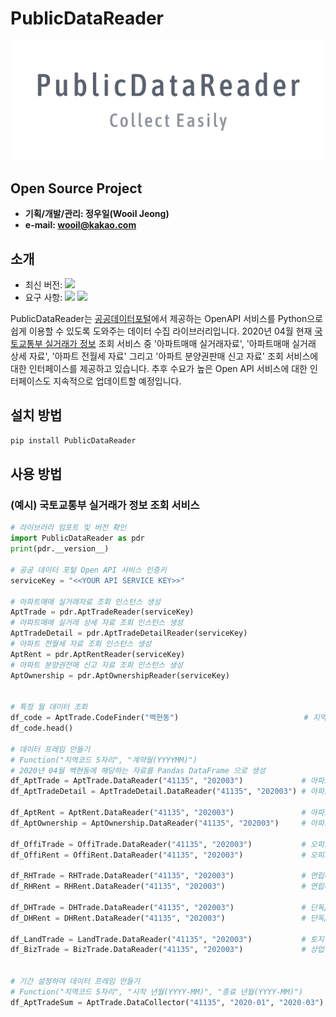 # PublicDataReader

![PNG](./img_logo.png)


## Open Source Project

- **기획/개발/관리: 정우일(Wooil Jeong)**
- **e-mail: wooil@kakao.com**


## 소개

- 최신 버전: ![](https://img.shields.io/badge/PublicDataReader-0.1.1-blue.svg)  
- 요구 사항: ![](https://img.shields.io/badge/Python-3.7.4-yellow.svg) ![](https://img.shields.io/badge/Pandas-0.25.3-red.svg)

PublicDataReader는 [공공데이터포털](https://data.go.kr)에서 제공하는 OpenAPI 서비스를 Python으로 쉽게 이용할 수 있도록 도와주는 데이터 수집 라이브러리입니다. 2020년 04월 현재 [국토교통부 실거래가 정보](https://www.data.go.kr/dataset/3050988/openapi.do) 조회 서비스 중 '아파트매매 실거래자료', '아파트매매 실거래 상세 자료', '아파트 전월세 자료' 그리고 '아파트 분양권판매 신고 자료' 조회 서비스에 대한 인터페이스를 제공하고 있습니다. 추후 수요가 높은 Open API 서비스에 대한 인터페이스도 지속적으로 업데이트할 예정입니다.


## 설치 방법

```bash
pip install PublicDataReader
```

## 사용 방법
### (예시) 국토교통부 실거래가 정보 조회 서비스

```python
# 라이브러리 임포트 및 버전 확인
import PublicDataReader as pdr
print(pdr.__version__)

# 공공 데이터 포털 Open API 서비스 인증키
serviceKey = "<<YOUR API SERVICE KEY>>"

# 아파트매매 실거래자료 조회 인스턴스 생성
AptTrade = pdr.AptTradeReader(serviceKey)
# 아파트매매 실거래 상세 자료 조회 인스턴스 생성
AptTradeDetail = pdr.AptTradeDetailReader(serviceKey)
# 아파트 전월세 자료 조회 인스턴스 생성
AptRent = pdr.AptRentReader(serviceKey)
# 아파트 분양권전매 신고 자료 조회 인스턴스 생성
AptOwnership = pdr.AptOwnershipReader(serviceKey)


# 특정 월 데이터 조회
df_code = AptTrade.CodeFinder("백현동")                            # 지역코드 : 41135
df_code.head()

# 데이터 프레임 만들기
# Function("지역코드 5자리", "계약월(YYYYMM)")
# 2020년 04월 백현동에 해당하는 자료를 Pandas DataFrame 으로 생성
df_AptTrade = AptTrade.DataReader("41135", "202003")             # 아파트매매 실거래자료 조회
df_AptTradeDetail = AptTradeDetail.DataReader("41135", "202003") # 아파트매매 실거래 상세 자료 조회

df_AptRent = AptRent.DataReader("41135", "202003")               # 아파트 전월세 자료 조회
df_AptOwnership = AptOwnership.DataReader("41135", "202003")     # 아파트 분양권전매 신고 자료 조회

df_OffiTrade = OffiTrade.DataReader("41135", "202003")           # 오피스텔 매매 신고 조회
df_OffiRent = OffiRent.DataReader("41135", "202003")             # 오피스텔 전월세 신고 조회

df_RHTrade = RHTrade.DataReader("41135", "202003")               # 연립다세대 매매 실거래자료 조회
df_RHRent = RHRent.DataReader("41135", "202003")                 # 연립다세대 전월세 실거래자료 조회

df_DHTrade = DHTrade.DataReader("41135", "202003")               # 단독/다가구 매매 실거래 조회
df_DHRent = DHRent.DataReader("41135", "202003")                 # 단독/다가구 전월세 자료 조회

df_LandTrade = LandTrade.DataReader("41135", "202003")           # 토지 매매 신고 조회
df_BizTrade = BizTrade.DataReader("41135", "202003")             # 상업업무용 부동산 매매 신고 자료 조회


# 기간 설정하여 데이터 프레임 만들기
# Function("지역코드 5자리", "시작 년월(YYYY-MM)", "종료 년월(YYYY-MM)")
df_AptTradeSum = AptTrade.DataCollector("41135", "2020-01", "2020-03")

```